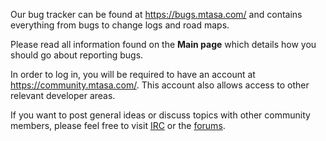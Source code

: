 Our bug tracker can be found at https://bugs.mtasa.com/ and contains everything from bugs to change logs and road maps.

Please read all information found on the **Main page** which details how you should go about reporting bugs.

In order to log in, you will be required to have an account at https://community.mtasa.com/. This account also allows access to other relevant developer areas.

If you want to post general ideas or discuss topics with other community members, please feel free to visit [IRC](https://mtasa.com/irc.html) or the [forums](https://forum.mtasa.com).